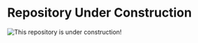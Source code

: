 # Repository Under Construction

![This repository is under construction!](https://i0.wp.com/www.bapl.org/wp-content/uploads/2019/02/old-under-construction-gif.gif?ssl=1)
